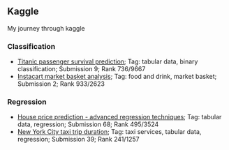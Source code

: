 ## Kaggle
My journey through kaggle

### Classification 
* [Titanic passenger survival prediction](https://www.kaggle.com/c/titanic); Tag: tabular data, binary classification; Submission 9; Rank 736/9667
* [Instacart market basket analysis](https://www.kaggle.com/c/instacart-market-basket-analysis); Tag: food and drink, market basket; Submission 2; Rank 933/2623 

### Regression
* [House price prediction - advanced regression techniques](https://www.kaggle.com/c/house-prices-advanced-regression-techniques); Tag: tabular data, regression; Submission 68; Rank 495/3524
* [New York City taxi trip duration](https://www.kaggle.com/c/nyc-taxi-trip-duration); Tag: taxi services, tabular data, regression; Submission 39; Rank 241/1257
